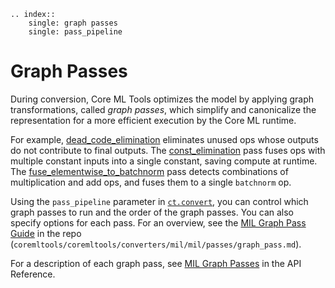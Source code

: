 ```{eval-rst}
.. index::
    single: graph passes
    single: pass_pipeline
```

# Graph Passes

During conversion, Core ML Tools optimizes the model by applying graph transformations, called _graph passes_, which simplify and canonicalize the representation for a more efficient execution by the Core ML runtime. 

For example, [dead_code_elimination](https://apple.github.io/coremltools/source/coremltools.converters.mil.mil.passes.defs.html#coremltools.converters.mil.mil.passes.defs.cleanup.dead_code_elimination) eliminates unused ops whose outputs do not contribute to final outputs. The [const_elimination](https://apple.github.io/coremltools/source/coremltools.converters.mil.mil.passes.defs.html#coremltools.converters.mil.mil.passes.defs.cleanup.const_elimination) pass fuses ops with multiple constant inputs into a single constant, saving compute at runtime. The [fuse_elementwise_to_batchnorm](https://apple.github.io/coremltools/source/coremltools.converters.mil.mil.passes.defs.html#coremltools.converters.mil.mil.passes.defs.optimize_elementwise_binary.fuse_elementwise_to_batchnorm) pass detects combinations of multiplication and add ops, and fuses them to a single `batchnorm` op.

Using the `pass_pipeline` parameter in [`ct.convert`](https://apple.github.io/coremltools/source/coremltools.converters.convert.html#coremltools.converters._converters_entry.convert), you can control which graph passes to run and the order of the graph passes. You can also specify options for each pass. For an overview, see the [MIL Graph Pass Guide](https://github.com/apple/coremltools/blob/main/coremltools/converters/mil/mil/passes/graph_pass.md) in the repo (`coremltools/coremltools/converters/mil/mil/passes/graph_pass.md`).

For a description of each graph pass, see [MIL Graph Passes](https://apple.github.io/coremltools/source/coremltools.converters.mil.mil.passes.defs.html#mil-graph-passes) in the API Reference.
